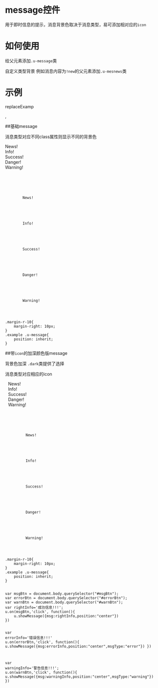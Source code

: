 # message控件

用于即时信息的提示，消息背景色取决于消息类型，易可添加相对应的`icon`

# 如何使用

给父元素添加`.u-message`类

自定义类型背景  例如消息内容为`!new`的父元素添加`.u-mesnews`类

# 示例

replaceExamp

<!--### 示例1

示例1说明

### 示例2

示例2说-->,
##基础message

消息类型对应不同class属性则显示不同的背景色

<div class="example-content"><div class="example">
    <div class="u-message u-mesnews active" >    
        <span class="u-msg-close uf uf-removesymbol"></span>
        News!
    </div>
    <div class="u-message u-mesinfo active">
        <span class="u-msg-close uf uf-removesymbol"></span>
        Info!
    </div>
    <div class="u-message u-messuccess active">    
        <span class="u-msg-close uf uf-removesymbol"></span>
        Success!
    </div>
    <div class="u-message u-mesdanger active">
        <span class="u-msg-close uf uf-removesymbol"></span>
        Danger!
    </div>
    <div class="u-message u-meswarning active">
        <span class="u-msg-close uf uf-removesymbol"></span>
        Warning!
    </div>
</div></div>

<div class="example-content ex-hide"><style>
.margin-r-10{
    margin-right: 10px; 
}
.example .u-message{
    position: inherit;
}
</style></div>

<div class="examples-code"><pre><code>
<div class="example">
    <div class="u-message u-mesnews active" >    
        <span class="u-msg-close uf uf-removesymbol"></span>
        News!
    </div>
    <div class="u-message u-mesinfo active">
        <span class="u-msg-close uf uf-removesymbol"></span>
        Info!
    </div>
    <div class="u-message u-messuccess active">    
        <span class="u-msg-close uf uf-removesymbol"></span>
        Success!
    </div>
    <div class="u-message u-mesdanger active">
        <span class="u-msg-close uf uf-removesymbol"></span>
        Danger!
    </div>
    <div class="u-message u-meswarning active">
        <span class="u-msg-close uf uf-removesymbol"></span>
        Warning!
    </div>
</div></code></pre>
</div>

<div class="examples-code"><pre><code>
.margin-r-10{
    margin-right: 10px; 
}
.example .u-message{
    position: inherit;
}</code></pre>
</div>




##带`icon`的加深颜色版message

背景色加深 `.dark`类提供了选择

消息类型对应相应的icon

<div class="example-content"><div class="example">
    <div class="u-message dark u-mesnews active" >    
        <span class="u-msg-close uf uf-removesymbol"></span>
        <i class="uf uf-bellmusicaltool margin-r-10"></i>News!
    </div>
    <div class="u-message dark u-mesinfo active">
        <span class="u-msg-close uf uf-removesymbol"></span>
        <i class="uf uf-informationbutton margin-r-10"></i>Info!
    </div>
    <div class="u-message dark u-messuccess active">    
        <span class="u-msg-close uf uf-removesymbol"></span>
        <i class="uf uf-checkedsymbol margin-r-10"></i>Success!
    </div>
    <div class="u-message dark u-mesdanger active">
        <span class="u-msg-close uf uf-removesymbol"></span>
        <i class="uf uf-crossmarkonablackcirclebackground margin-r-10"></i>Danger!
    </div>
    <div class="u-message dark u-meswarning active">
        <span class="u-msg-close uf uf-removesymbol"></span>
        <i class="uf uf-warningmd margin-r-10"></i>Warning!
    </div>
</div></div>

<div class="example-content ex-hide"><style>
.margin-r-10{
    margin-right: 10px; 
}
.example .u-message{
    position: inherit;
}
</style></div>

<div class="examples-code"><pre><code>
<div class="example">
    <div class="u-message dark u-mesnews active" >    
        <span class="u-msg-close uf uf-removesymbol"></span>
        <i class="uf uf-bellmusicaltool margin-r-10"></i>News!
    </div>
    <div class="u-message dark u-mesinfo active">
        <span class="u-msg-close uf uf-removesymbol"></span>
        <i class="uf uf-informationbutton margin-r-10"></i>Info!
    </div>
    <div class="u-message dark u-messuccess active">    
        <span class="u-msg-close uf uf-removesymbol"></span>
        <i class="uf uf-checkedsymbol margin-r-10"></i>Success!
    </div>
    <div class="u-message dark u-mesdanger active">
        <span class="u-msg-close uf uf-removesymbol"></span>
        <i class="uf uf-crossmarkonablackcirclebackground margin-r-10"></i>Danger!
    </div>
    <div class="u-message dark u-meswarning active">
        <span class="u-msg-close uf uf-removesymbol"></span>
        <i class="uf uf-warningmd margin-r-10"></i>Warning!
    </div>
</div></code></pre>
</div>

<div class="examples-code"><pre><code>
.margin-r-10{
    margin-right: 10px; 
}
.example .u-message{
    position: inherit;
}</code></pre>
</div>








<script>
var msgBtn = document.body.querySelector("#msgBtn");
var errorBtn = document.body.querySelector("#errorBtn");
var warnBtn = document.body.querySelector("#warnBtn");
var rightInfo='<i class="uf uf-checkedsymbol margin-r-5"></i>成功信息!!!';
u.on(msgBtn,'click', function(){ 
    u.showMessage({msg:rightInfo,position:"center"})
})

var errorInfo='<i class="uf uf-crossmarkonablackcirclebackground margin-r-5"></i>错误信息!!!'
u.on(errorBtn,'click', function(){ 
    u.showMessage({msg:errorInfo,position:"center",msgType:"error"})
})

var warningInfo='<i class="uf uf-exclamationsign margin-r-5"></i>警告信息!!!';
u.on(warnBtn,'click', function(){ 
    u.showMessage({msg:warningInfo,position:"center",msgType:"warning"})
})
</script>



<div class="examples-code"><pre><code>
var msgBtn = document.body.querySelector("#msgBtn");
var errorBtn = document.body.querySelector("#errorBtn");
var warnBtn = document.body.querySelector("#warnBtn");
var rightInfo='<i class="uf uf-checkedsymbol margin-r-5"></i>成功信息!!!';
u.on(msgBtn,'click', function(){ 
    u.showMessage({msg:rightInfo,position:"center"})
})

var errorInfo='<i class="uf uf-crossmarkonablackcirclebackground margin-r-5"></i>错误信息!!!'
u.on(errorBtn,'click', function(){ 
    u.showMessage({msg:errorInfo,position:"center",msgType:"error"})
})

var warningInfo='<i class="uf uf-exclamationsign margin-r-5"></i>警告信息!!!';
u.on(warnBtn,'click', function(){ 
    u.showMessage({msg:warningInfo,position:"center",msgType:"warning"})
})</code></pre>
</div>

